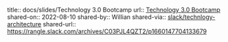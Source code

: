 title:: docs/slides/Technology 3.0 Bootcamp
url:: [Technology 3.0 Bootcamp](https://docs.google.com/presentation/d/1E3M9JoohOA-xMGfs2f2cdP_8JsFDWCrGppyXLpmcWqo/edit#slide=id.g13c89b65831_0_1615)
shared-on:: 2022-08-10
shared-by:: Willian
shared-via:: [slack/technlogy-architecture](technology-architecture)
shared-url:: https://rangle.slack.com/archives/C03PJL4QZT2/p1660147704133679
